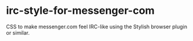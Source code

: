 # irc-style-for-messenger-com
CSS to make messenger.com feel IRC-like using the Stylish browser plugin or similar.
